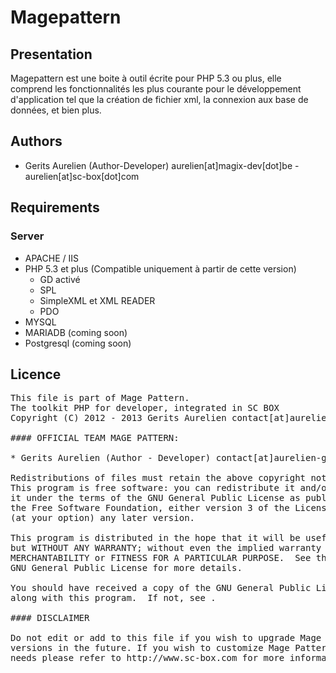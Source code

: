 Magepattern
=============

Presentation
------------
Magepattern est une boite à outil écrite pour PHP 5.3 ou plus, 
elle comprend les fonctionnalités les plus courante pour le développement d'application tel que la création de fichier xml, 
la connexion aux base de données, et bien plus.

Authors
-------

 * Gerits Aurelien (Author-Developer) aurelien[at]magix-dev[dot]be - aurelien[at]sc-box[dot]com

Requirements
------------

### Server
 * APACHE / IIS
 * PHP 5.3 et plus (Compatible uniquement à partir de cette version)
     * GD activé
     * SPL
     * SimpleXML et XML READER
     * PDO
 * MYSQL
 * MARIADB (coming soon)
 * Postgresql (coming soon)

Licence
------------

<pre>
This file is part of Mage Pattern.
The toolkit PHP for developer, integrated in SC BOX
Copyright (C) 2012 - 2013 Gerits Aurelien contact[at]aurelien-gerits[dot]be

#### OFFICIAL TEAM MAGE PATTERN:

* Gerits Aurelien (Author - Developer) contact[at]aurelien-gerits[dot]be

Redistributions of files must retain the above copyright notice.
This program is free software: you can redistribute it and/or modify
it under the terms of the GNU General Public License as published by
the Free Software Foundation, either version 3 of the License, or
(at your option) any later version.

This program is distributed in the hope that it will be useful,
but WITHOUT ANY WARRANTY; without even the implied warranty of
MERCHANTABILITY or FITNESS FOR A PARTICULAR PURPOSE.  See the
GNU General Public License for more details.

You should have received a copy of the GNU General Public License
along with this program.  If not, see <http://www.gnu.org/licenses/>.

#### DISCLAIMER

Do not edit or add to this file if you wish to upgrade Mage Pattern to newer
versions in the future. If you wish to customize Mage Pattern for your
needs please refer to http://www.sc-box.com for more information.

</pre>
